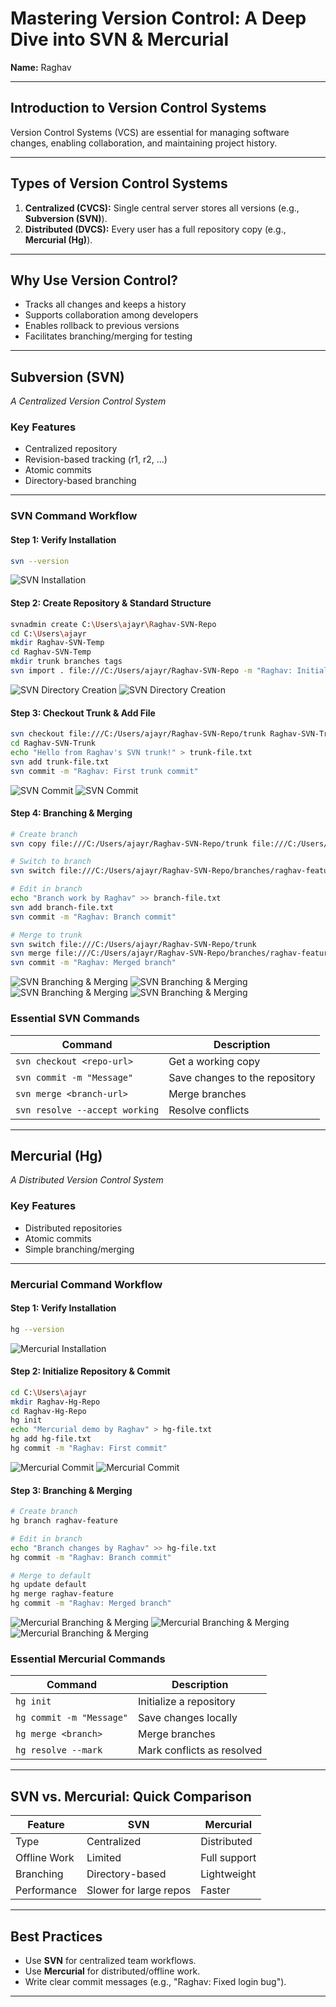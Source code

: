 # Mastering Version Control: A Deep Dive into SVN & Mercurial

**Name:** Raghav

---

## Introduction to Version Control Systems

Version Control Systems (VCS) are essential for managing software changes, enabling collaboration, and maintaining project history.

---

## Types of Version Control Systems

1. **Centralized (CVCS):** Single central server stores all versions (e.g., **Subversion (SVN)**).
2. **Distributed (DVCS):** Every user has a full repository copy (e.g., **Mercurial (Hg)**).

---

## Why Use Version Control?

-   Tracks all changes and keeps a history
-   Supports collaboration among developers
-   Enables rollback to previous versions
-   Facilitates branching/merging for testing

---

## Subversion (SVN)

_A Centralized Version Control System_

### Key Features

-   Centralized repository
-   Revision-based tracking (r1, r2, ...)
-   Atomic commits
-   Directory-based branching

---

### SVN Command Workflow

#### Step 1: Verify Installation

```bash
svn --version
```

![SVN Installation](https://raw.githubusercontent.com/git-raghav/SVN-Hg-Demo/main/images/image1.png)

#### Step 2: Create Repository & Standard Structure

```bash
svnadmin create C:\Users\ajayr\Raghav-SVN-Repo
cd C:\Users\ajayr
mkdir Raghav-SVN-Temp
cd Raghav-SVN-Temp
mkdir trunk branches tags
svn import . file:///C:/Users/ajayr/Raghav-SVN-Repo -m "Raghav: Initial structure"
```

![SVN Directory Creation](https://raw.githubusercontent.com/git-raghav/SVN-Hg-Demo/main/images/image2.png)
![SVN Directory Creation](https://raw.githubusercontent.com/git-raghav/SVN-Hg-Demo/main/images/image3.png)

#### Step 3: Checkout Trunk & Add File

```bash
svn checkout file:///C:/Users/ajayr/Raghav-SVN-Repo/trunk Raghav-SVN-Trunk
cd Raghav-SVN-Trunk
echo "Hello from Raghav's SVN trunk!" > trunk-file.txt
svn add trunk-file.txt
svn commit -m "Raghav: First trunk commit"
```

![SVN Commit](https://raw.githubusercontent.com/git-raghav/SVN-Hg-Demo/main/images/image4.png)
![SVN Commit](https://raw.githubusercontent.com/git-raghav/SVN-Hg-Demo/main/images/image5.png)

#### Step 4: Branching & Merging

```bash
# Create branch
svn copy file:///C:/Users/ajayr/Raghav-SVN-Repo/trunk file:///C:/Users/ajayr/Raghav-SVN-Repo/branches/raghav-feature -m "Raghav: Feature branch"

# Switch to branch
svn switch file:///C:/Users/ajayr/Raghav-SVN-Repo/branches/raghav-feature

# Edit in branch
echo "Branch work by Raghav" >> branch-file.txt
svn add branch-file.txt
svn commit -m "Raghav: Branch commit"

# Merge to trunk
svn switch file:///C:/Users/ajayr/Raghav-SVN-Repo/trunk
svn merge file:///C:/Users/ajayr/Raghav-SVN-Repo/branches/raghav-feature
svn commit -m "Raghav: Merged branch"
```

![SVN Branching & Merging](https://raw.githubusercontent.com/git-raghav/SVN-Hg-Demo/main/images/image6.png)
![SVN Branching & Merging](https://raw.githubusercontent.com/git-raghav/SVN-Hg-Demo/main/images/image7.png)
![SVN Branching & Merging](https://raw.githubusercontent.com/git-raghav/SVN-Hg-Demo/main/images/image8.png)
![SVN Branching & Merging](https://raw.githubusercontent.com/git-raghav/SVN-Hg-Demo/main/images/image9.png)

### Essential SVN Commands

| Command                        | Description                    |
| ------------------------------ | ------------------------------ |
| `svn checkout <repo-url>`      | Get a working copy             |
| `svn commit -m "Message"`      | Save changes to the repository |
| `svn merge <branch-url>`       | Merge branches                 |
| `svn resolve --accept working` | Resolve conflicts              |

---

## Mercurial (Hg)

_A Distributed Version Control System_

### Key Features

-   Distributed repositories
-   Atomic commits
-   Simple branching/merging

---

### Mercurial Command Workflow

#### Step 1: Verify Installation

```bash
hg --version
```

![Mercurial Installation](https://raw.githubusercontent.com/git-raghav/SVN-Hg-Demo/main/images/image10.png)

#### Step 2: Initialize Repository & Commit

```bash
cd C:\Users\ajayr
mkdir Raghav-Hg-Repo
cd Raghav-Hg-Repo
hg init
echo "Mercurial demo by Raghav" > hg-file.txt
hg add hg-file.txt
hg commit -m "Raghav: First commit"
```

![Mercurial Commit](https://raw.githubusercontent.com/git-raghav/SVN-Hg-Demo/main/images/image11.png)
![Mercurial Commit](https://raw.githubusercontent.com/git-raghav/SVN-Hg-Demo/main/images/image12.png)

#### Step 3: Branching & Merging

```bash
# Create branch
hg branch raghav-feature

# Edit in branch
echo "Branch changes by Raghav" >> hg-file.txt
hg commit -m "Raghav: Branch commit"

# Merge to default
hg update default
hg merge raghav-feature
hg commit -m "Raghav: Merged branch"
```

![Mercurial Branching & Merging](https://raw.githubusercontent.com/git-raghav/SVN-Hg-Demo/main/images/image13.png)
![Mercurial Branching & Merging](https://raw.githubusercontent.com/git-raghav/SVN-Hg-Demo/main/images/image14.png)
![Mercurial Branching & Merging](https://raw.githubusercontent.com/git-raghav/SVN-Hg-Demo/main/images/image15.png)

### Essential Mercurial Commands

| Command                  | Description                |
| ------------------------ | -------------------------- |
| `hg init`                | Initialize a repository    |
| `hg commit -m "Message"` | Save changes locally       |
| `hg merge <branch>`      | Merge branches             |
| `hg resolve --mark`      | Mark conflicts as resolved |

---

## SVN vs. Mercurial: Quick Comparison

| Feature      | SVN                    | Mercurial    |
| ------------ | ---------------------- | ------------ |
| Type         | Centralized            | Distributed  |
| Offline Work | Limited                | Full support |
| Branching    | Directory-based        | Lightweight  |
| Performance  | Slower for large repos | Faster       |

---

## Best Practices

-   Use **SVN** for centralized team workflows.
-   Use **Mercurial** for distributed/offline work.
-   Write clear commit messages (e.g., "Raghav: Fixed login bug").

---
